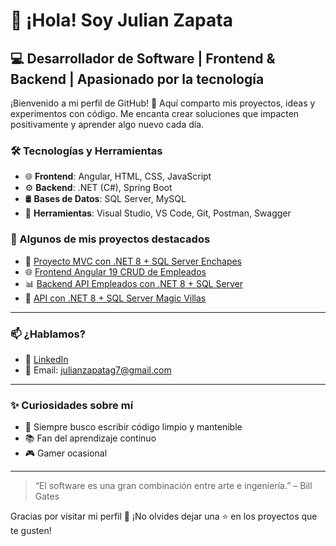
# 👋 ¡Hola! Soy Julian Zapata

## 💻 Desarrollador de Software | Frontend & Backend | Apasionado por la tecnología

¡Bienvenido a mi perfil de GitHub! 🚀 Aquí comparto mis proyectos, ideas y experimentos con código. Me encanta crear soluciones que impacten positivamente y aprender algo nuevo cada día.




### 🛠️ Tecnologías y Herramientas

- 🌐 **Frontend**: Angular, HTML, CSS, JavaScript  
- ⚙️ **Backend**: .NET (C#), Spring Boot  
- 🛢️ **Bases de Datos**: SQL Server, MySQL  
- 🔧 **Herramientas**: Visual Studio, VS Code, Git, Postman, Swagger




### 📌 Algunos de mis proyectos destacados

- 📁 [Proyecto MVC con .NET 8 + SQL Server Enchapes](https://github.com/JulianHZ711/Enchapes)  
- 🌐 [Frontend Angular 19 CRUD de Empleados](https://github.com/JulianHZ711/FrontEnd-PruebaTecnica)  
- 📊 [Backend API Empleados con .NET 8 + SQL Server](https://github.com/JulianHZ711/BackEnd-PruebaTecnica)
- 🔐 [API con .NET 8 + SQL Server Magic Villas](https://github.com/JulianHZ711/MagicVilla)  


---
### 📫 ¿Hablamos?

- 💼 [LinkedIn](www.linkedin.com/in/julián-zapata-gutiérrez-5b2b0133a)
- 📧 Email: julianzapatag7@gmail.com

---
### ✨ Curiosidades sobre mí

- 🎯 Siempre busco escribir código limpio y mantenible  
- 📚 Fan del aprendizaje continuo  
- 🎮 Gamer ocasional 

---


> “El software es una gran combinación entre arte e ingeniería.” – Bill Gates

Gracias por visitar mi perfil 🙌 ¡No olvides dejar una ⭐ en los proyectos que te gusten!
